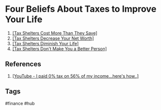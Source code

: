 # Four Beliefs About Taxes to Improve Your Life

1. [\[Tax Shelters Cost More Than They Save\]](../202202160646)  
2. [\[Tax Shelters Decrease Your Net Worth\]](../202202160647)  
3. [\[Tax Shelters Diminish Your Life\]](../202202160651)  
4. [\[Tax Shelters Don't Make You a Better Person\]](../202202160649)  

## References
1. [\[YouTube - I paid 0% tax on 56% of my income...here's how..\]](https://www.youtube.com/watch?v=w5g0JiO7OdE)

## Tags
#finance #hub

